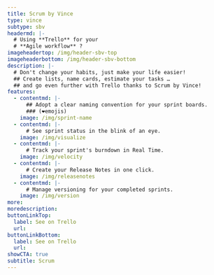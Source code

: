 ```yaml
---
title: Scrum by Vince
type: vince
subtype: sbv
headermd: |-
  # Using **Trello** for your
  # **Agile workflow** ?
imageheadertop: /img/header-sbv-top
imageheaderbottom: /img/header-sbv-bottom
description: |-
  # Don't change your habits, just make your life easier!
  ## Create lists, name cards, estimate your tasks … 
  ## and go even further with Trello thanks to Scrum by Vince!
features:
  - contentmd: |-
      ## Adopt a clear naming convention for your sprint boards.
      ### (❤️emojis)
    image: /img/sprint-name
  - contentmd: |-
      # See sprint status in the blink of an eye.
    image: /img/visualize
  - contentmd: |-
      # Track your sprint's burndown in Real Time.
    image: /img/velocity
  - contentmd: |-
      # Create your Release Notes in one click.
    image: /img/releasenotes
  - contentmd: |-
      # Manage versioning for your completed sprints.
    image: /img/version
more: 
moredescription: 
buttonLinkTop:
  label: See on Trello
  url: 
buttonLinkBottom:
  label: See on Trello
  url: 
showCTA: true
subtitle: Scrum
---
```

